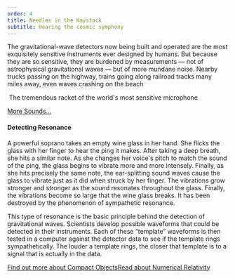 ```yaml
---
order: 4
title: Needles in the Haystack
subtitle: Hearing the cosmic symphony
---
```


<p>The gravitational-wave detectors now being built and operated are the most exquisitely sensitive instruments ever designed by humans. But because they are so sensitive, they are burdened by measurements — not of astrophysical gravitational waves — but of more mundane noise. Nearby trucks passing on the highway, trains going along railroad tracks many miles away, even waves crashing on the beach</p>
<div class="sound">
<p class="icon-volume-up">&nbsp;The tremendous racket of the world's most sensitive microphone</p>
<p>
<audio src="/sound/h.mp3" type="audio/mpeg"></audio>
</p>
</div>
<p><a href="index.php?Itemid=238" class="button" title="More Sounds">More Sounds...</a></p>
<h4>Detecting Resonance</h4>
<p>A powerful soprano takes an empty wine glass in her hand. She flicks the glass with her finger to hear the ping it makes. After taking a deep breath, she hits a similar note. As she changes her voice's pitch to match the sound of the ping, the glass begins to vibrate more and more intensely. Finally, as she hits precisely the same note, the ear-splitting sound waves cause the glass to vibrate just as it did when struck by her finger. The vibrations grow stronger and stronger as the sound resonates throughout the glass. Finally, the vibrations become so large that the wine glass breaks. It has been destroyed by the phenomenon of sympathetic resonance.</p>
<p>This type of resonance is the basic principle behind the detection of gravitational waves. Scientists develop possible waveforms that could be detected in their instruments. Each of these “template” waveforms is then tested in a computer against the detector data to see if the template rings sympathetically. The louder a template rings, the closer that template is to a signal that is actually in the data.</p>
<p><a href="index.php?Itemid=200" class="button" title="Find out more about Compact Objects">Find out more about Compact Objects</a><a href="index.php?Itemid=193" class="button" title="Numerical Relativity">Read about <span class="no-tooltip">Numerical Relativity</span></a></p>
